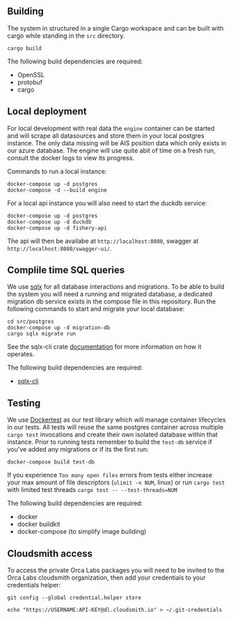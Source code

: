 ## Building

The system in structured in a single Cargo workspace and can be built with cargo
while standing in the `src` directory.

```
cargo build
```

The following build dependencies are required:

- OpenSSL
- protobuf
- cargo

## Local deployment

For local development with real data the `engine` container can be started and
will scrape all datasources and store them in your local postgres instance. The
only data missing will be AIS position data which only exists in our azure
database. The engine will use quite abit of time on a fresh run, consult the
docker logs to view its progress.

Commands to run a local instance:

```
docker-compose up -d postgres
docker-compose -d --build engine
```

For a local api instance you will also need to start the duckdb service:

```
docker-compose up -d postgres
docker-compose up -d duckdb
docker-compose up -d fishery-api
```

The api will then be availabe at `http://localhost:8080`, swagger at
`http://localhost:8080/swagger-ui/`.

## Complile time SQL queries

We use [sqlx](https://github.com/launchbadge/sqlx) for all database interactions
and migrations. To be able to build the system you will need a running and
migrated database, a dedicated migration db service exists in the compose file
in this repository. Run the following commands to start and migrate your local
database:

```
cd src/postgres
docker-compose up -d migration-db
cargo sqlx migrate run
```

See the sqlx-cli crate [documentation](https://crates.io/crates/sqlx-cli) for
more information on how it operates.

The following build dependencies are required:

- [sqlx-cli](https://crates.io/crates/sqlx-cli)

## Testing

We use [Dockertest](https://github.com/orcalabs/dockertest-rs) as our test
library which will manage container lifecycles in our tests. All tests will
reuse the same postgres container across multiple `cargo test` invocations and
create their own isolated database within that instance. Prior to running tests
remember to build the `test-db` service if you've added any migrations or if its
the first run:

```
docker-compose build test-db
```

If you experience `Too many open files` errors from tests either increase your
max amount of file descriptors (`ulimit -n NUM`, linux) or run `cargo test` with
limited test threads `cargo test -- --test-threads=NUM`

The following build dependencies are required:

- docker
- docker buildkit
- docker-compose (to simplify image building)

## Cloudsmith access

To access the private Orca Labs packages you will need to be invited to the Orca
Labs cloudsmith organization, then add your credentials to your credentials
helper:

```
git config --global credential.helper store

echo "https://USERNAME:API-KEY@dl.cloudsmith.io" > ~/.git-credentials
```
